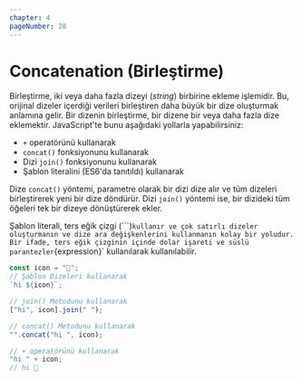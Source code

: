 ```yaml
---
chapter: 4
pageNumber: 28
---
```


# Concatenation (Birleştirme)

Birleştirme, iki veya daha fazla dizeyi (_string_) birbirine ekleme işlemidir. Bu, orijinal dizeler içerdiği verileri birleştiren daha büyük bir dize oluşturmak anlamına gelir. Bir dizenin birleştirme, bir dizene bir veya daha fazla dize eklemektir. JavaScript'te bunu aşağıdaki yollarla yapabilirsiniz:

- `+` operatörünü kullanarak
- `concat()` fonksiyonunu kullanarak
- Dizi `join()` fonksiyonunu kullanarak
- Şablon literalini (ES6'da tanıtıldı) kullanarak

Dize `concat()` yöntemi, parametre olarak bir dizi dize alır ve tüm dizeleri birleştirerek yeni bir dize döndürür. Dizi `join()` yöntemi ise, bir dizideki tüm öğeleri tek bir dizeye dönüştürerek ekler.&#x20;

Şablon literali, ters eğik çizgi (```)` kullanır ve çok satırlı dizeler oluşturmanın ve dize ara değişkenlerini kullanmanın kolay bir yoludur. Bir ifade, ters eğik çizginin içinde dolar işareti ve süslü parantezler `{expression}` kullanılarak kullanılabilir.

```javascript
const icon = "👋";
// Şablon Dizeleri kullanarak
`hi ${icon}`;

// join() Metodunu kullanarak
["hi", icon].join(" ");

// concat() Metodunu kullanarak
"".concat("hi ", icon);

// + operatörünü kullanarak
"hi " + icon;
// hi 👋
```
